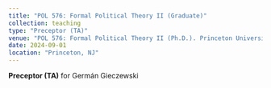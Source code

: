 ```yaml
---
title: "POL 576: Formal Political Theory II (Graduate)"
collection: teaching
type: "Preceptor (TA)"
venue: "POL 576: Formal Political Theory II (Ph.D.). Princeton University, Fall 2024"
date: 2024-09-01
location: "Princeton, NJ"
---
```


<b>Preceptor (TA)</b> for Germán Gieczewski
